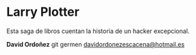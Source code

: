 # Larry Plotter

Esta saga de libros cuentan la historia de un hacker excepcional.

**David Ordoñez** git germen
davidordonezescacena@hotmail.es
